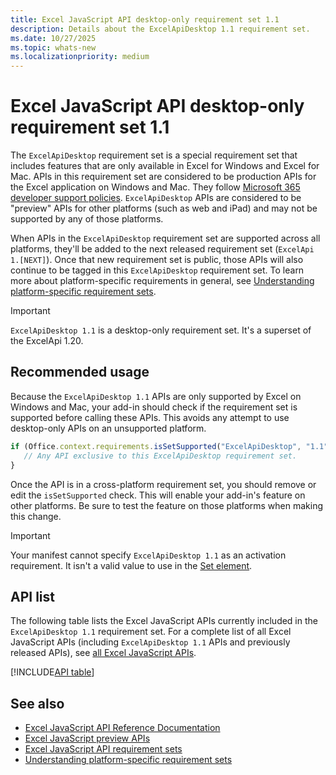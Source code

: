 ```yaml
---
title: Excel JavaScript API desktop-only requirement set 1.1
description: Details about the ExcelApiDesktop 1.1 requirement set.
ms.date: 10/27/2025
ms.topic: whats-new
ms.localizationpriority: medium
---
```


# Excel JavaScript API desktop-only requirement set 1.1

The `ExcelApiDesktop` requirement set is a special requirement set that includes features that are only available in Excel for Windows and Excel for Mac. APIs in this requirement set are considered to be production APIs for the Excel application on Windows and Mac. They follow [Microsoft 365 developer support policies](/office/dev/add-ins/publish/maintain-breaking-changes). `ExcelApiDesktop` APIs are considered to be "preview" APIs for other platforms (such as web and iPad) and may not be supported by any of those platforms.

When APIs in the `ExcelApiDesktop` requirement set are supported across all platforms, they'll be added to the next released requirement set (`ExcelApi 1.[NEXT]`). Once that new requirement set is public, those APIs will also continue to be tagged in this `ExcelApiDesktop` requirement set. To learn more about platform-specific requirements in general, see [Understanding platform-specific requirement sets](https://aka.ms/PlatformSpecificReqtSets).

> [!IMPORTANT]
> `ExcelApiDesktop 1.1` is a desktop-only requirement set. It's a superset of the ExcelApi 1.20.

## Recommended usage

Because the `ExcelApiDesktop 1.1` APIs are only supported by Excel on Windows and Mac, your add-in should check if the requirement set is supported before calling these APIs. This avoids any attempt to use desktop-only APIs on an unsupported platform.

```js
if (Office.context.requirements.isSetSupported("ExcelApiDesktop", "1.1")) {
   // Any API exclusive to this ExcelApiDesktop requirement set.
}
```

Once the API is in a cross-platform requirement set, you should remove or edit the `isSetSupported` check. This will enable your add-in's feature on other platforms. Be sure to test the feature on those platforms when making this change.

> [!IMPORTANT]
> Your manifest cannot specify `ExcelApiDesktop 1.1` as an activation requirement. It isn't a valid value to use in the [Set element](/javascript/api/manifest/set).

## API list

The following table lists the Excel JavaScript APIs currently included in the `ExcelApiDesktop 1.1` requirement set. For a complete list of all Excel JavaScript APIs (including `ExcelApiDesktop 1.1` APIs and previously released APIs), see [all Excel JavaScript APIs](/javascript/api/excel?view=excel-js-desktop-1.1&preserve-view=true).

[!INCLUDE[API table](../../includes/excel-desktop-1_1.md)]

## See also

- [Excel JavaScript API Reference Documentation](/javascript/api/excel?view=excel-js-desktop-1.1&preserve-view=true)
- [Excel JavaScript preview APIs](excel-preview-apis.md)
- [Excel JavaScript API requirement sets](excel-api-requirement-sets.md)
- [Understanding platform-specific requirement sets](https://aka.ms/PlatformSpecificReqtSets)
